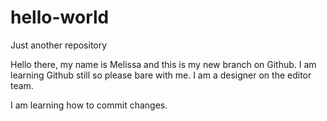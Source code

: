 # hello-world
Just another repository 

Hello there, my name is Melissa and this is my new branch on Github. I am learning Github still so please bare with me. I am a designer on the editor team. 

I am learning how to commit changes. 
